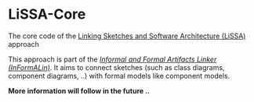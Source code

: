 # LiSSA-Core 
The core code of the [Linking Sketches and Software Architecture (LiSSA)](https://github.com/LiSSA-Approach) approach


This approach is part of the *[Informal and Formal Artifacts Linker (InFormALin)](https://informalin.github.io/)*.
It aims to connect sketches (such as class diagrams, component diagrams, ..) with formal models like component models.

**More information will follow in the future ..**
